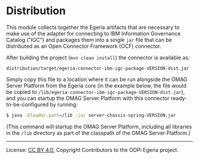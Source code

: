 <!-- SPDX-License-Identifier: CC-BY-4.0 -->
<!-- Copyright Contributors to the ODPi Egeria project. -->
  
# Distribution

This module collects together the Egeria artifacts that are necessary to make
use of the adapter for connecting to IBM Information Governance Catalog ("IGC")
and packages them into a single `jar` file that can be distributed as an
Open Connector Framework (OCF) connector.

After building the project (`mvn clean install`) the connector is available as:

```text
distribution/target/egeria-connector-ibm-igc-package-VERSION-dist.jar
```

Simply copy this file to a location where it can be run alongside the OMAG Server
Platform from the Egeria core (in the example below, the file would be copied to
`/lib/egeria-connector-ibm-igc-package-VERSION-dist.jar`), and you can startup
the OMAG Server Platform with this connector ready-to-be-configured by running:

```bash
$ java -Dloader.path=/lib -jar server-chassis-spring-VERSION.jar
```

(This command will startup the OMAG Server Platform, including all libraries
in the `/lib` directory as part of the classpath of the OMAG Server Platform.)

----
License: [CC BY 4.0](https://creativecommons.org/licenses/by/4.0/),
Copyright Contributors to the ODPi Egeria project.
